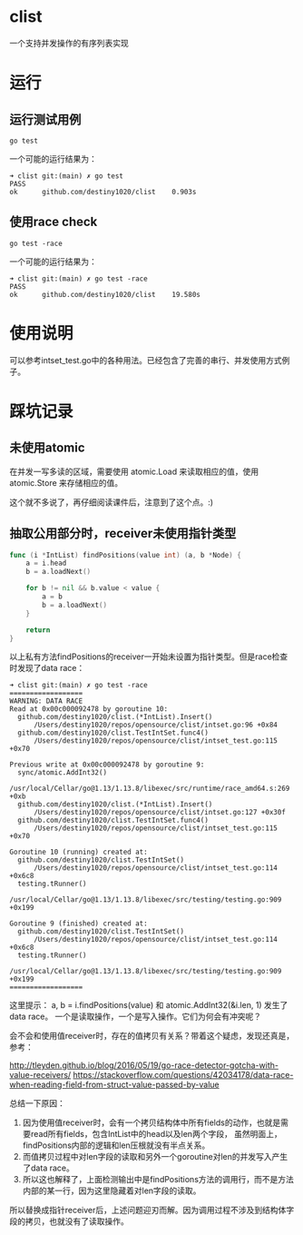 # clist
一个支持并发操作的有序列表实现

# 运行

## 运行测试用例
```
go test
```

一个可能的运行结果为：

```
➜ clist git:(main) ✗ go test
PASS
ok      github.com/destiny1020/clist    0.903s
```

## 使用race check
```
go test -race
```

一个可能的运行结果为：

```
➜ clist git:(main) ✗ go test -race
PASS
ok      github.com/destiny1020/clist    19.580s
```

# 使用说明

可以参考intset_test.go中的各种用法。已经包含了完善的串行、并发使用方式例子。

# 踩坑记录

## 未使用atomic
在并发一写多读的区域，需要使用 atomic.Load 来读取相应的值，使⽤ atomic.Store 来存储相应的值。

这个就不多说了，再仔细阅读课件后，注意到了这个点。:)

## 抽取公用部分时，receiver未使用指针类型
```go
func (i *IntList) findPositions(value int) (a, b *Node) {
    a = i.head
    b = a.loadNext()

    for b != nil && b.value < value {
        a = b
        b = a.loadNext()
    }

    return
}
```
以上私有方法findPositions的receiver一开始未设置为指针类型。但是race检查时发现了data race：
```
➜ clist git:(main) ✗ go test -race
==================
WARNING: DATA RACE
Read at 0x00c000092478 by goroutine 10:
  github.com/destiny1020/clist.(*IntList).Insert()
      /Users/destiny1020/repos/opensource/clist/intset.go:96 +0x84
  github.com/destiny1020/clist.TestIntSet.func4()
      /Users/destiny1020/repos/opensource/clist/intset_test.go:115 +0x70

Previous write at 0x00c000092478 by goroutine 9:
  sync/atomic.AddInt32()
      /usr/local/Cellar/go@1.13/1.13.8/libexec/src/runtime/race_amd64.s:269 +0xb
  github.com/destiny1020/clist.(*IntList).Insert()
      /Users/destiny1020/repos/opensource/clist/intset.go:127 +0x30f
  github.com/destiny1020/clist.TestIntSet.func4()
      /Users/destiny1020/repos/opensource/clist/intset_test.go:115 +0x70

Goroutine 10 (running) created at:
  github.com/destiny1020/clist.TestIntSet()
      /Users/destiny1020/repos/opensource/clist/intset_test.go:114 +0x6c8
  testing.tRunner()
      /usr/local/Cellar/go@1.13/1.13.8/libexec/src/testing/testing.go:909 +0x199

Goroutine 9 (finished) created at:
  github.com/destiny1020/clist.TestIntSet()
      /Users/destiny1020/repos/opensource/clist/intset_test.go:114 +0x6c8
  testing.tRunner()
      /usr/local/Cellar/go@1.13/1.13.8/libexec/src/testing/testing.go:909 +0x199
==================
```

这里提示： a, b = i.findPositions(value) 和 atomic.AddInt32(&i.len, 1) 发生了data race。
一个是读取操作，一个是写入操作。它们为何会有冲突呢？

会不会和使用值receiver时，存在的值拷贝有关系？带着这个疑虑，发现还真是，参考：

http://tleyden.github.io/blog/2016/05/19/go-race-detector-gotcha-with-value-receivers/
https://stackoverflow.com/questions/42034178/data-race-when-reading-field-from-struct-value-passed-by-value

总结一下原因：

1. 因为使用值receiver时，会有一个拷贝结构体中所有fields的动作，也就是需要read所有fields，包含IntList中的head以及len两个字段，
   虽然明面上，findPositions内部的逻辑和len压根就没有半点关系。
2. 而值拷贝过程中对len字段的读取和另外一个goroutine对len的并发写入产生了data race。
3. 所以这也解释了，上面检测输出中是findPositions方法的调用行，而不是方法内部的某一行，因为这里隐藏着对len字段的读取。

所以替换成指针receiver后，上述问题迎刃而解。因为调用过程不涉及到结构体字段的拷贝，也就没有了读取操作。